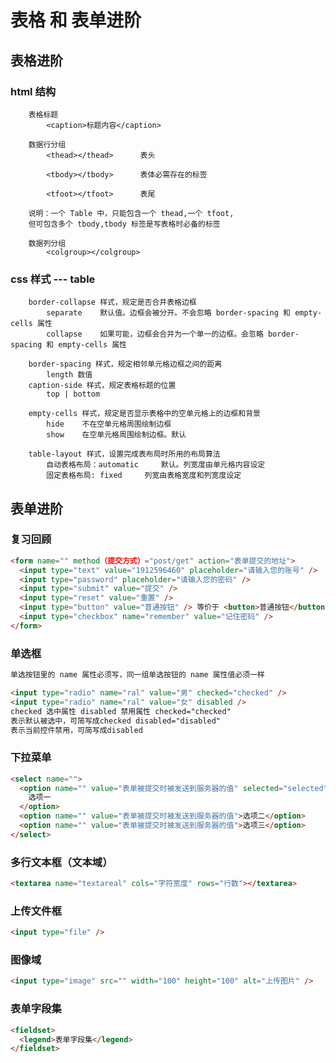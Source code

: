 # 表格 和 表单进阶

## 表格进阶

### html 结构

        表格标题
            <caption>标题内容</caption>

        数据行分组
            <thead></thead>      表头

            <tbody></tbody>      表体必需存在的标签

            <tfoot></tfoot>      表尾

        说明：一个 Table 中，只能包含一个 thead,一个 tfoot,
        但可包含多个 tbody,tbody 标签是写表格时必备的标签

        数据列分组
        	<colgroup></colgroup>

### css 样式 --- table

        border-collapse 样式，规定是否合并表格边框
            separate    默认值。边框会被分开。不会忽略 border-spacing 和 empty-cells 属性
            collapse    如果可能，边框会合并为一个单一的边框。会忽略 border-spacing 和 empty-cells 属性

        border-spacing 样式，规定相邻单元格边框之间的距离
            length 数值
        caption-side 样式，规定表格标题的位置
            top | bottom

        empty-cells 样式，规定是否显示表格中的空单元格上的边框和背景
            hide    不在空单元格周围绘制边框
            show    在空单元格周围绘制边框。默认

        table-layout 样式，设置完成表布局时所用的布局算法
            自动表格布局：automatic     默认。列宽度由单元格内容设定
            固定表格布局: fixed     列宽由表格宽度和列宽度设定

## 表单进阶

### 复习回顾

```html
<form name="" method（提交方式）="post/get" action="表单提交的地址">
  <input type="text" value="1912596460" placeholder="请输入您的账号" />
  <input type="password" placeholder="请输入您的密码" />
  <input type="submit" value="提交" />
  <input type="reset" value="重置" />
  <input type="button" value="普通按钮" /> 等价于 <button>普通按钮</button>
  <input type="checkbox" name="remember" value="记住密码" />
</form>
```

### 单选框

```html
单选按钮里的 name 属性必须写，同一组单选按钮的 name 属性值必须一样

<input type="radio" name="ral" value="男" checked="checked" />
<input type="radio" name="ral" value="女" disabled />
checked 选中属性 disabled 禁用属性 checked="checked"
表示默认被选中，可简写成checked disabled="disabled"
表示当前控件禁用，可简写成disabled
```

### 下拉菜单

```html
<select name="">
  <option name="" value="表单被提交时被发送到服务器的值" selected="selected">
    选项一
  </option>
  <option name="" value="表单被提交时被发送到服务器的值">选项二</option>
  <option name="" value="表单被提交时被发送到服务器的值">选项三</option>
</select>
```

### 多行文本框（文本域）

```html
<textarea name="textareal" cols="字符宽度" rows="行数"></textarea>
```

### 上传文件框

```html
<input type="file" />
```

### 图像域

```html
<input type="image" src="" width="100" height="100" alt="上传图片" />
```

### 表单字段集

```html
<fieldset>
  <legend>表单字段集</legend>
</fieldset>
```
